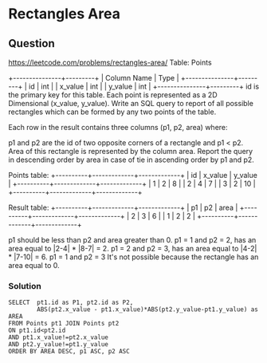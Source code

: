 # Rectangles Area
## Question
https://leetcode.com/problems/rectangles-area/
Table: Points

+---------------+---------+
| Column Name   | Type    |
+---------------+---------+
| id            | int     |
| x_value       | int     |
| y_value       | int     |
+---------------+---------+
id is the primary key for this table.
Each point is represented as a 2D Dimensional (x_value, y_value).
Write an SQL query to report of all possible rectangles which can be formed by any two points of the table. 

Each row in the result contains three columns (p1, p2, area) where:

p1 and p2 are the id of two opposite corners of a rectangle and p1 < p2.
Area of this rectangle is represented by the column area.
Report the query in descending order by area in case of tie in ascending order by p1 and p2.

Points table:
+----------+-------------+-------------+
| id       | x_value     | y_value     |
+----------+-------------+-------------+
| 1        | 2           | 8           |
| 2        | 4           | 7           |
| 3        | 2           | 10          |
+----------+-------------+-------------+

Result table:
+----------+-------------+-------------+
| p1       | p2          | area        |
+----------+-------------+-------------+
| 2        | 3           | 6           |
| 1        | 2           | 2           |
+----------+-------------+-------------+

p1 should be less than p2 and area greater than 0.
p1 = 1 and p2 = 2, has an area equal to |2-4| * |8-7| = 2.
p1 = 2 and p2 = 3, has an area equal to |4-2| * |7-10| = 6.
p1 = 1 and p2 = 3 It's not possible because the rectangle has an area equal to 0.
### Solution
```
SELECT  pt1.id as P1, pt2.id as P2,
		ABS(pt2.x_value - pt1.x_value)*ABS(pt2.y_value-pt1.y_value) as AREA
FROM Points pt1 JOIN Points pt2 
ON pt1.id<pt2.id
AND pt1.x_value!=pt2.x_value 
AND pt2.y_value!=pt1.y_value
ORDER BY AREA DESC, p1 ASC, p2 ASC
```
